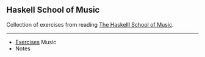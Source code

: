 ## Haskell School of Music

Collection of exercises from reading [The Haskelll School of Music](https://www.amazon.com/Haskell-School-Music-Signals-Symphonies/dp/1108416756/).

<hr>

- [Exercises](https://github.com/tkuriyama/hsom/tree/master/exercises)
Music
- Notes

<br>
